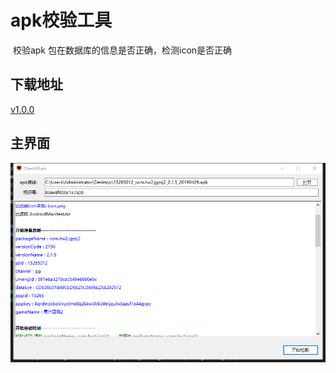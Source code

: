 # apk校验工具

​ 校验apk 包在数据库的信息是否正确，检测icon是否正确

## 下载地址

[v1.0.0](http://gui.vigame.cn/checkApk/v1.0.0/checkApk_1.0.0.zip)

## 主界面

![main](../.gitbook/assets/checkapk1.png)

